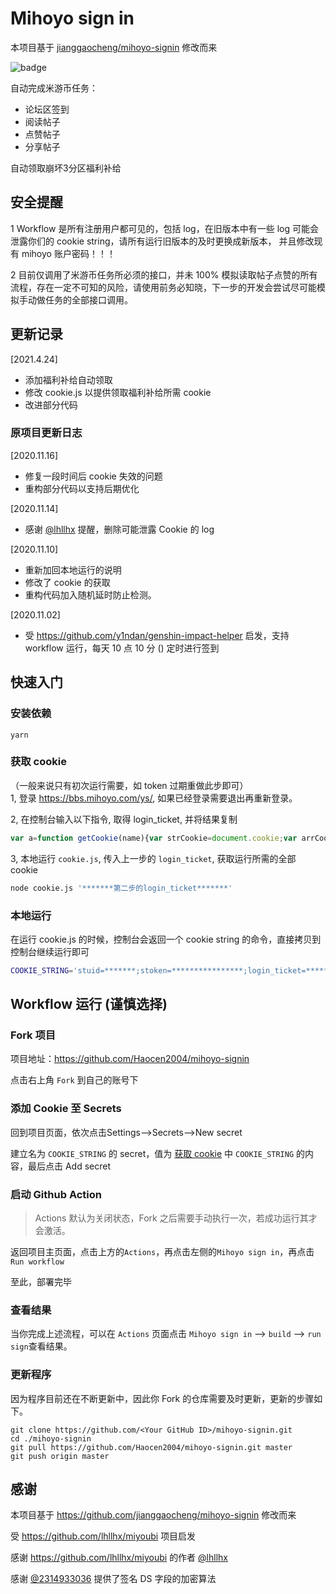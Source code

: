 # Mihoyo sign in
本项目基于 [jianggaocheng/mihoyo-signin](https://github.com/jianggaocheng/mihoyo-signin) 修改而来  

![badge](https://github.com/Haocen2004/mihoyo-signin/workflows/Mihoyo%20SignIn/badge.svg)

自动完成米游币任务：
- 论坛区签到
- 阅读帖子
- 点赞帖子
- 分享帖子

自动领取崩坏3分区福利补给

## 安全提醒  
1 Workflow 是所有注册用户都可见的，包括 log，在旧版本中有一些 log 可能会泄露你们的 cookie string，请所有运行旧版本的及时更换成新版本，
并且修改现有 mihoyo 账户密码！！！

2 目前仅调用了米游币任务所必须的接口，并未 100% 模拟读取帖子点赞的所有流程，存在一定不可知的风险，请使用前务必知晓，下一步的开发会尝试尽可能模拟手动做任务的全部接口调用。

## 更新记录 
[2021.4.24] 
- 添加福利补给自动领取
- 修改 cookie.js 以提供领取福利补给所需 cookie
- 改进部分代码

### 原项目更新日志
[2020.11.16] 
- 修复一段时间后 cookie 失效的问题
- 重构部分代码以支持后期优化

[2020.11.14] 
- 感谢 [@lhllhx](https://github.com/lhllhx) 提醒，删除可能泄露 Cookie 的 log

[2020.11.10] 
- 重新加回本地运行的说明
- 修改了 cookie 的获取
- 重构代码加入随机延时防止检测。

[2020.11.02] 
- 受 https://github.com/y1ndan/genshin-impact-helper 启发，支持 workflow 运行，每天 10 点 10 分 () 定时进行签到

## 快速入门

### 安装依赖
```
yarn
```

### 获取 cookie 
（一般来说只有初次运行需要，如 token 过期重做此步即可）  
1, 登录 https://bbs.mihoyo.com/ys/, 如果已经登录需要退出再重新登录。

2, 在控制台输入以下指令, 取得 login_ticket, 并将结果复制
```javascript
var a=function getCookie(name){var strCookie=document.cookie;var arrCookie=strCookie.split("; ");for(var i=0;i<arrCookie.length;i++){var arr=arrCookie[i].split("=");if(arr[0]==name)return arr[1]}return""};console.log(a("login_ticket"));
```

3, 本地运行 `cookie.js`, 传入上一步的 `login_ticket`, 获取运行所需的全部 cookie
```bash
node cookie.js '*******第二步的login_ticket*******'
```

### 本地运行
在运行 cookie.js 的时候，控制台会返回一个 cookie string 的命令，直接拷贝到控制台继续运行即可
```bash
COOKIE_STRING='stuid=*******;stoken=****************;login_ticket=********************;' node index.js
```

## Workflow 运行 (谨慎选择)
### Fork 项目  

项目地址：https://github.com/Haocen2004/mihoyo-signin  

点击右上角 `Fork` 到自己的账号下

### 添加 Cookie 至 Secrets
回到项目页面，依次点击Settings-->Secrets-->New secret

建立名为 `COOKIE_STRING` 的 secret，值为 [获取 cookie](#获取-cookie) 中 `COOKIE_STRING` 的内容，最后点击 Add secret

### 启动 Github Action

> Actions 默认为关闭状态，Fork 之后需要手动执行一次，若成功运行其才会激活。

返回项目主页面，点击上方的`Actions`，再点击左侧的`Mihoyo sign in`，再点击`Run workflow`

至此，部署完毕

### 查看结果

当你完成上述流程，可以在 `Actions` 页面点击 `Mihoyo sign in` --> `build` --> `run sign`查看结果。

### 更新程序

因为程序目前还在不断更新中，因此你 Fork 的仓库需要及时更新，更新的步骤如下。

```
git clone https://github.com/<Your GitHub ID>/mihoyo-signin.git
cd ./mihoyo-signin
git pull https://github.com/Haocen2004/mihoyo-signin.git master
git push origin master
```

## 感谢
本项目基于 https://github.com/jianggaocheng/mihoyo-signin 修改而来

受 https://github.com/lhllhx/miyoubi 项目启发  

感谢 https://github.com/lhllhx/miyoubi 的作者 [@lhllhx](https://github.com/lhllhx)  

感谢 [@2314933036](https://github.com/2314933036) 提供了签名 DS 字段的加密算法  
